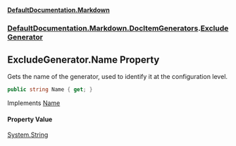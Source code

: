 #### [DefaultDocumentation\.Markdown](../../../../index.md 'index')
### [DefaultDocumentation\.Markdown\.DocItemGenerators](../../../../index.md#DefaultDocumentation.Markdown.DocItemGenerators 'DefaultDocumentation\.Markdown\.DocItemGenerators').[ExcludeGenerator](index.md 'DefaultDocumentation\.Markdown\.DocItemGenerators\.ExcludeGenerator')

## ExcludeGenerator\.Name Property

Gets the name of the generator, used to identify it at the configuration level\.

```csharp
public string Name { get; }
```

Implements [Name](https://github.com/Doraku/DefaultDocumentation/blob/master/documentation/api/DefaultDocumentation/Api/IDocItemGenerator/Name.md 'DefaultDocumentation\.Api\.IDocItemGenerator\.Name')

#### Property Value
[System\.String](https://docs.microsoft.com/en-us/dotnet/api/System.String 'System\.String')